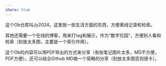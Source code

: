 ```yaml
---  
share: true  
---  
```

  
  
这个Ob仓库叫Jy2024。这里放一些生活方面的东西，方便离线记录和检索。  
  
其他还需要一个在线的博客，用来打tag和展示，作为“数字花园”，方便别人看和检索（别放太多图，主要是一个索引作用）。  
  
这个Ob的内容可以用PDF导出的方式来分享（有些笔记图片太多，MD不方便，PDF方便）。还可以结合Github MD做一个简略的分享（别放太多图否则很卡）。